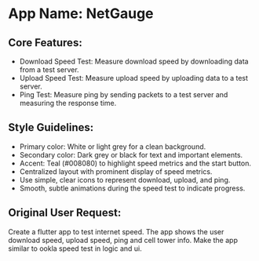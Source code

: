 # **App Name**: NetGauge

## Core Features:

- Download Speed Test: Measure download speed by downloading data from a test server.
- Upload Speed Test: Measure upload speed by uploading data to a test server.
- Ping Test: Measure ping by sending packets to a test server and measuring the response time.

## Style Guidelines:

- Primary color: White or light grey for a clean background.
- Secondary color: Dark grey or black for text and important elements.
- Accent: Teal (#008080) to highlight speed metrics and the start button.
- Centralized layout with prominent display of speed metrics.
- Use simple, clear icons to represent download, upload, and ping.
- Smooth, subtle animations during the speed test to indicate progress.

## Original User Request:
Create a flutter app to test internet speed. The app shows the user download speed, upload speed, ping and cell tower info. Make the app similar to ookla speed test in logic and ui.
  